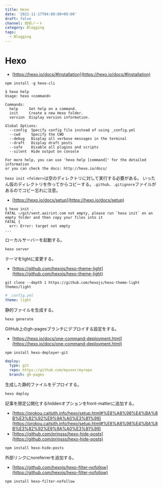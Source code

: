 ```yaml
---
title: Hexo
date: '2021-11-17T04:00:00+09:00'
draft: false
channel: 技術ノート
category: Blogging
tags:
  - Blogging
---
```

# Hexo

- [https://hexo.io/docs/#Installation](https://hexo.io/docs/#Installation)

```shell
npm install -g hexo-cli
```

```shell
$ hexo help
Usage: hexo <command>

Commands:
  help     Get help on a command.
  init     Create a new Hexo folder.
  version  Display version information.

Global Options:
  --config  Specify config file instead of using _config.yml
  --cwd     Specify the CWD
  --debug   Display all verbose messages in the terminal
  --draft   Display draft posts
  --safe    Disable all plugins and scripts
  --silent  Hide output on console

For more help, you can use 'hexo help [command]' for the detailed information
or you can check the docs: http://hexo.io/docs/
```

`hexo init <folder>`は空のディレクトリに対して実行する必要がある。
いったん仮のディレクトリを作ってからコピーする。`.github`、`.gitignore`ファイルがあるのでコピー忘れに注意。

- [https://hexo.io/docs/setup](https://hexo.io/docs/setup)

```shell
$ hexo init .
FATAL ~/git/vent.aoirint.com not empty, please run `hexo init` on an empty folder and then copy your files into it
FATAL {
  err: Error: target not empty
...
```

ローカルサーバーを起動する。

```shell
hexo server
```

テーマをlightに変更する。

- [https://github.com/hexojs/hexo-theme-light](https://github.com/hexojs/hexo-theme-light)

```shell
git clone --depth 1 https://github.com/hexojs/hexo-theme-light themes/light
```

```yaml
# _config.yml
theme: light
```

静的ファイルを生成する。

```shell
hexo generate
```

GitHub上のgh-pagesブランチにデプロイする設定をする。

- [https://hexo.io/docs/one-command-deployment.html](https://hexo.io/docs/one-command-deployment.html)

```shell
npm install hexo-deployer-git
```

```yaml
deploy:
  type: git
  repo: https://github.com/myuser/myrepo
  branch: gh-pages
```

生成した静的ファイルをデプロイする。

```shell
hexo deploy
```

記事を限定公開化するhiddenオプションをfront-matterに追加する。

- [https://prokou.caitsith.info/hexo/setup.html#%E8%A8%98%E4%BA%8B%E3%82%92%E9%9A%A0%E3%81%99](https://prokou.caitsith.info/hexo/setup.html#%E8%A8%98%E4%BA%8B%E3%82%92%E9%9A%A0%E3%81%99)
- [https://github.com/prinsss/hexo-hide-posts](https://github.com/prinsss/hexo-hide-posts)

```shell
npm install hexo-hide-posts
```

外部リンクにnoreferrerを追加する。

- [https://github.com/hexojs/hexo-filter-nofollow](https://github.com/hexojs/hexo-filter-nofollow)

```shell
npm install hexo-filter-nofollow
```
